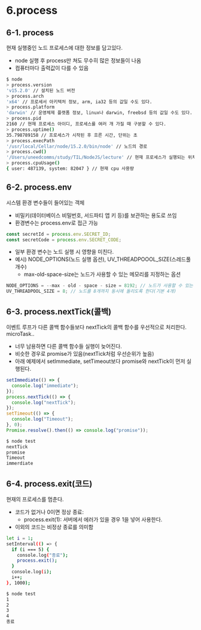 ﻿# 6.process

## 6-1. process

현재 실행중인 노드 프로세스에 대한 정보를 담고있다.

- node 실행 후 process만 쳐도 무수히 많은 정보들이 나옴
- 컴퓨터마다 출력값이 다를 수 있음

```bash
$ node
> process.version
'v15.2.0' // 설치된 노드 버전
> process.arch
'x64' // 프로세서 아키텍처 정보, arm, ia32 등의 값일 수도 있다.
> process.platform
'darwin' // 운영체제 플랫폼 정보, linux나 darwin, freebsd 등의 값일 수도 있다.
> process.pid
2160 // 현재 프로세스 아이디, 프로세스를 여러 개 가질 때 구분할 수 있다.
> process.uptime()
35.798789158 // 프로세스가 시작된 후 흐른 시간, 단위는 초
> process.execPath
'/usr/local/Cellar/node/15.2.0/bin/node' // 노드의 경로
> process.cwd()
'/Users/uneedcomms/study/TIL/NodeJS/lecture' // 현재 프로세스가 실행되는 위치
> process.cpuUsage()
{ user: 487139, system: 82047 } // 현재 cpu 사용량
```

## 6-2. process.env

시스템 환경 변수들이 들어있는 객체

- 비밀키(데이터베이스 비밀번호, 서드파티 앱 키 등)를 보관하는 용도로 쓰임
- 환경변수는 process.env로 접근 가능

```jsx
const secretId = process.env.SECRET_ID;
const secretCode = process.env.SECRET_CODE;
```

- 일부 환경 변수는 노드 실행 시 영향을 미친다.
- 예시) NODE_OPTIONS(노드 실행 옵션), UV_THREADPOOOL_SIZE(스레드풀 개수)
  - max-old-space-size는 노드가 사용할 수 있는 메모리를 지정하는 옵션

```jsx
NODE_OPTIONS = --max - old - space - size = 8192; // 노드가 사용할 수 있는 메모리를 조절할 수 있다.
UV_THREADPOOL_SIZE = 8; // 노드를 8개까지 동시에 돌리도록 한다(기본 4개)
```

## 6-3. process.nextTick(콜백)

이벤트 루프가 다른 콜백 함수들보다 nextTick의 콜백 함수를 우선적으로 처리한다. microTask..

- 너무 남용하면 다른 콜백 함수들 실행이 늦어진다.
- 비슷한 경우로 promise가 있음(nextTick처럼 우선순위가 높음)
- 아래 예제에서 setImmediate, setTimeout보다 promise와 nextTick이 먼저 실행된다.

```jsx
setImmediate(() => {
  console.log("immediate");
});
process.nextTick(() => {
  console.log("nextTick");
});
setTimeout(() => {
  console.log("Timeout");
}, 0);
Promise.resolve().then(() => console.log("promise"));
```

```bash
$ node test
nextTick
promise
Timeout
immerdiate
```

## 6-4. process.exit(코드)

현재의 프로세스를 멈춘다.

- 코드가 없거나 0이면 정상 종료:
  - process.exit(1): 서버에서 에러가 있을 경우 1을 넣어 사용한다.
- 이외의 코드는 비정상 종료를 의미함

```bash
let i = 1;
setInterval(() => {
  if (i === 5) {
    console.log("종료");
    process.exit();
  }
  console.log(i);
  i++;
}, 1000);
```

```bash
$ node test
1
2
3
4
종료
```
